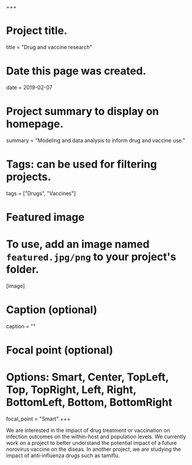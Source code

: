 +++
# Project title.
title = "Drug and vaccine research"

# Date this page was created.
date = 2019-02-07

# Project summary to display on homepage.
summary = "Modeling and data analysis to inform drug and vaccine use."

# Tags: can be used for filtering projects.
tags = ["Drugs", "Vaccines"]

# Featured image
# To use, add an image named `featured.jpg/png` to your project's folder. 
[image]
  # Caption (optional)
  caption = ""
  # Focal point (optional)
  # Options: Smart, Center, TopLeft, Top, TopRight, Left, Right, BottomLeft, Bottom, BottomRight
  focal_point = "Smart"
+++

We are interested in the impact of drug treatment or vaccination on infection outcomes on the within-host and population levels. We currently work on a project to better understand the potential impact of a future norovirus vaccine on the diseas. In another project, we are studying the impact of anti-influenza drugs such as tamiflu.

